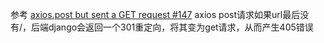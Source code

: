 参考 [axios.post but sent a GET request #147](https://github.com/ly525/blog/issues/147)
axios post请求如果url最后没有/，后端django会返回一个301重定向，将其变为get请求，从而产生405错误
